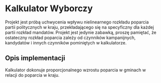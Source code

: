 # Kalkulator Wyborczy
 
Projekt jest próbą uchwycenia wpływu nielinearnego rozkładu poparcia partii politycznych w kraju, przekładającego się na specyficzny dla każdej partii rozkład mandatów. Projekt jest jedynie zabawką, proszę pamiętać, że ostateczny rozkład poparcia zależy od czynników kampanijnych, kandydatów i innych czynników pominiętych w kalkulatorze.

## Opis implementacji

Kalkulator dokonuje proporcjonalnego wzrostu poparcia w gminach w relacji do poparcia w kraju.